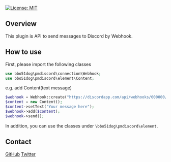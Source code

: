[![License: MIT](https://img.shields.io/badge/License-MIT-yellow.svg)](https://github.com/bbo51dog/PMLineAPI/blob/master/LICENSE)

## Overview

This plugin is API to send messages to Discord by Webhook.

## How to use

First, please import the following classes

```php
use bbo51dog\pmdiscord\connection\Webhook;
use bbo51dog\pmdiscord\element\Content;
```

e.g.
add Content(text message)

```php
$webhook = Webhook::create("https://discordapp.com/api/webhooks/000000/xxxxxx");
$content = new Content();
$content->setText("Your message here");
$webhook->add($content);
$webhook->send();
```

In addition, you can use the classes under ``\bbo51dog\pmdiscord\element``.

## Contact

[GitHub](https://github.com/bbo51dog)
[Twitter](https://twitter.com/bbo51dog)
